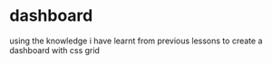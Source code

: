 # dashboard
using the knowledge i have learnt from previous lessons to create a dashboard with css grid